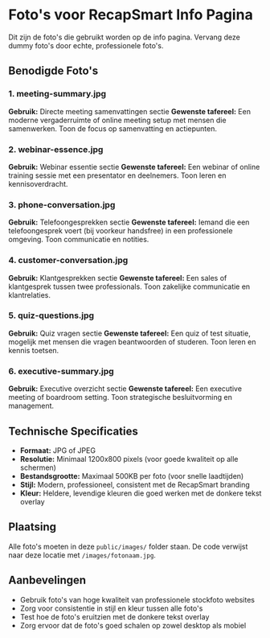 # Foto's voor RecapSmart Info Pagina

Dit zijn de foto's die gebruikt worden op de info pagina. Vervang deze dummy foto's door echte, professionele foto's.

## Benodigde Foto's

### 1. meeting-summary.jpg
**Gebruik:** Directe meeting samenvattingen sectie
**Gewenste tafereel:** Een moderne vergaderruimte of online meeting setup met mensen die samenwerken. Toon de focus op samenvatting en actiepunten.

### 2. webinar-essence.jpg
**Gebruik:** Webinar essentie sectie
**Gewenste tafereel:** Een webinar of online training sessie met een presentator en deelnemers. Toon leren en kennisoverdracht.

### 3. phone-conversation.jpg
**Gebruik:** Telefoongesprekken sectie
**Gewenste tafereel:** Iemand die een telefoongesprek voert (bij voorkeur handsfree) in een professionele omgeving. Toon communicatie en notities.

### 4. customer-conversation.jpg
**Gebruik:** Klantgesprekken sectie
**Gewenste tafereel:** Een sales of klantgesprek tussen twee professionals. Toon zakelijke communicatie en klantrelaties.

### 5. quiz-questions.jpg
**Gebruik:** Quiz vragen sectie
**Gewenste tafereel:** Een quiz of test situatie, mogelijk met mensen die vragen beantwoorden of studeren. Toon leren en kennis toetsen.

### 6. executive-summary.jpg
**Gebruik:** Executive overzicht sectie
**Gewenste tafereel:** Een executive meeting of boardroom setting. Toon strategische besluitvorming en management.

## Technische Specificaties

- **Formaat:** JPG of JPEG
- **Resolutie:** Minimaal 1200x800 pixels (voor goede kwaliteit op alle schermen)
- **Bestandsgrootte:** Maximaal 500KB per foto (voor snelle laadtijden)
- **Stijl:** Modern, professioneel, consistent met de RecapSmart branding
- **Kleur:** Heldere, levendige kleuren die goed werken met de donkere tekst overlay

## Plaatsing

Alle foto's moeten in deze `public/images/` folder staan. De code verwijst naar deze locatie met `/images/fotonaam.jpg`.

## Aanbevelingen

- Gebruik foto's van hoge kwaliteit van professionele stockfoto websites
- Zorg voor consistentie in stijl en kleur tussen alle foto's
- Test hoe de foto's eruitzien met de donkere tekst overlay
- Zorg ervoor dat de foto's goed schalen op zowel desktop als mobiel
